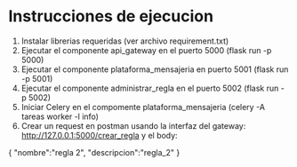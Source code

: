 # Instrucciones de ejecucion

1. Instalar librerias requeridas (ver archivo requirement.txt)
2. Ejecutar el componente api_gateway en el puerto 5000 (flask run -p 5000)
3. Ejecutar el componente plataforma_mensajeria en puerto 5001 (flask run -p 5001)
4. Ejecutar el componente administrar_regla en el puerto 5002 (flask run -p 5002)
5. Iniciar Celery en el compomente plataforma_mensajeria (celery -A tareas worker -l info)
6. Crear un request en postman usando la interfaz del gateway:
http://127.0.0.1:5000/crear_regla
y el body:

{
    "nombre":"regla 2",
    "descripcion":"regla_2"
}